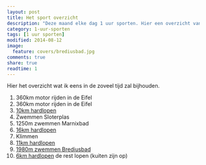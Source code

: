 ```yaml
---
layout: post
title: Het sport overzicht
description: "Deze maand elke dag 1 uur sporten. Hier een overzicht van alle sportactiteiten van deze maand."
category: 1-uur-sporten
tags: [1 uur sporten]
modified: 2014-08-12
image:
  feature: covers/brediusbad.jpg
comments: true
share: true
readtime: 1
---
```


Hier het overzicht wat ik eens in de zoveel tijd zal bijhouden.

 1.  360km motor rijden in de Eifel
 2.  360km motor rijden in de Eifel
 3.  [10km hardlopen](http://runkeeper.com/user/660718786/activity/406331682)
 4.  Zwemmen Sloterplas
 5.  1250m zwemmen Marnixbad
 6.  [16km hardlopen](http://runkeeper.com/user/660718786/activity/408609925)
 7.  Klimmen
 8.  [11km hardlopen](http://runkeeper.com/user/660718786/activity/409836910)
 9.  [1980m zwemmen Brediusbad](http://runkeeper.com/user/660718786/activity/410189888)
 10. [6km hardlopen](http://runkeeper.com/user/660718786/activity/411188405) de rest lopen (kuiten zijn op)
